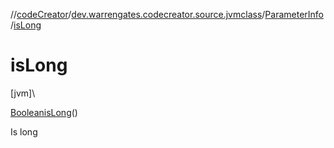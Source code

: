 //[codeCreator](../../../index.md)/[dev.warrengates.codecreator.source.jvmclass](../index.md)/[ParameterInfo](index.md)/[isLong](is-long.md)

# isLong

[jvm]\

[Boolean](https://docs.oracle.com/javase/8/docs/api/java/lang/Boolean.html)[isLong](is-long.md)()

Is long
